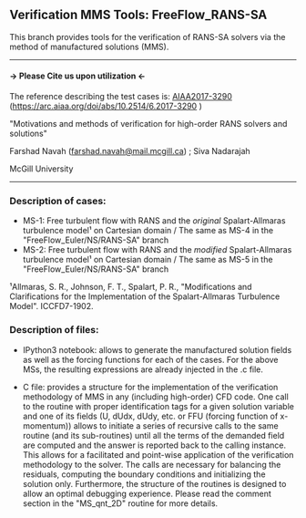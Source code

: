 ## Verification MMS Tools: FreeFlow_RANS-SA
This branch provides tools for the verification of RANS-SA solvers via the method of manufactured solutions (MMS).

---------------------------------------------
#### -> Please Cite us upon utilization <-
The reference describing the test cases is: [AIAA2017-3290](AIAA2017-3290.pdf) (https://arc.aiaa.org/doi/abs/10.2514/6.2017-3290 )     

"Motivations and methods of verification for high-order RANS solvers and solutions"

Farshad Navah (farshad.navah@mail.mcgill.ca) ; Siva Nadarajah 

McGill University

---------------------------------------------
### Description of cases:

- MS-1: Free turbulent flow with RANS and the *original* Spalart-Allmaras turbulence model¹ on Cartesian domain / The same as MS-4 in the "FreeFlow_Euler/NS/RANS-SA" branch
- MS-2: Free turbulent flow with RANS and the *modified* Spalart-Allmaras turbulence model¹ on Cartesian domain / The same as MS-5 in the "FreeFlow_Euler/NS/RANS-SA" branch

¹Allmaras, S. R., Johnson, F. T., Spalart, P. R., "Modifications and Clarifications for the Implementation of the Spalart-Allmaras Turbulence Model". ICCFD7-1902.

### Description of files:

- IPython3 notebook: allows to generate the manufactured solution fields as well as the forcing functions for each of the cases. For the above MSs, the resulting expressions are already injected in the .c file.

- C file: provides a structure for the implementation of the verification methodology of MMS in any (including high-order) CFD code. One call to the routine with proper identification tags for a given solution variable and one of its fields (U, dUdx, dUdy, etc. or FFU (forcing function of x-momentum)) allows to initiate a series of recursive calls to the same routine (and its sub-routines) until all the terms of the demanded field are computed and the answer is reported back to the calling instance. This allows for a facilitated and point-wise application of the verification methodology to the solver. The calls are necessary for balancing the residuals, computing the boundary conditions and initializing the solution only. Furthermore, the structure of the routines is designed to allow an optimal debugging experience. Please read the comment section in the "MS_qnt_2D" routine for more details.
